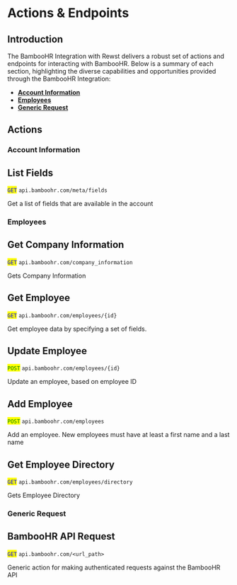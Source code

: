 # Actions & Endpoints

## Introduction

The BambooHR Integration with Rewst delivers a robust set of actions and endpoints for interacting with BambooHR. Below is a summary of each section, highlighting the diverse capabilities and opportunities provided through the BambooHR Integration:

* [**Account Information**](actions-and-endpoints.md#account-information)
* [**Employees**](actions-and-endpoints.md#employees)
* [**Generic Request**](actions-and-endpoints.md#generic-request)

## Actions

### Account Information

## List Fields

<mark style="color:blue;">`GET`</mark> `api.bamboohr.com/meta/fields`

Get a list of fields that are available in the account

### Employees

## Get Company Information

<mark style="color:blue;">`GET`</mark> `api.bamboohr.com/company_information`

Gets Company Information

## Get Employee

<mark style="color:blue;">`GET`</mark> `api.bamboohr.com/employees/{id}`

Get employee data by specifying a set of fields.

## Update Employee

<mark style="color:green;">`POST`</mark> `api.bamboohr.com/employees/{id}`

Update an employee, based on employee ID

## Add Employee

<mark style="color:green;">`POST`</mark> `api.bamboohr.com/employees`

Add an employee. New employees must have at least a first name and a last name

## Get Employee Directory

<mark style="color:blue;">`GET`</mark> `api.bamboohr.com/employees/directory`

Gets Employee Directory

### Generic Request

## BambooHR API Request

<mark style="color:blue;">`GET`</mark> `api.bamboohr.com/<url_path>`

Generic action for making authenticated requests against the BambooHR API
